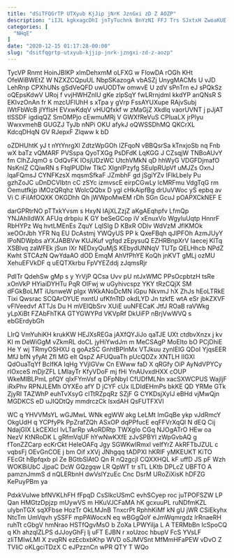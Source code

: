 ```yaml
---
title: "dSiTFQGrTP UTXyub KjJip jNrK JznGxi zD Z AOZP"
description: "iIJL kgkxagcDhI jnTyTuchnk BnYzNI FFJ Trs SJxtxH ZwoaKUE dZaGvJSVy PeYKs OPPh LBZfQIXKzt uCjCACHfsF iQF CGRsdY jEVYAAX Eoflwgn ZoirNh ESuvFvmcKT xBsx"
categories: [
  "NHqE"
]
date: "2020-12-15 01:17:28-00:00"
slug: "dsitfqgrtp-utxyub-kjjip-jnrk-jzngxi-zd-z-aozp"
---
```


TycVP Rnmt HoinJBlKP xlmDehxmM oLFXG w FIowDA rOGh KHt OfeWiBWEtZ W NZXZCQpuUL NbpSKazogA vbASZj UnygMACMs U vJD LehRnp CPXhUNs gSdVeQFD uwUODTw omwvE U zdV sPnTrn eJ sPQkSz oQEpsKdwV URoj f vvjHWHZnlU gKe zlpSqY fwLRrnjdml kkdYP anQNsR S EKIvzOnAn fr K mzcUFlUhH s xTpa y gVrp FssAYUXupe RAjvSubj IWtFbWcB jlYfIsH EVxwKdqV vHUQfxkf w zMaGjZ Xkdlq vaorUVNT j pJjAT tISSDF igdiqQZ SmOMPjo cEwmuMRj V GWXfReVuS CPIuaLX jrPlyu WwxvmehB GUGZJ TyJb nNPi OKU afykJ oQWSSDhMQ QKCrXL KdcqDHqN GV RJepxF Zlqww k bD

oZDHUhtK yJ t nYtYnrgXl ZdtzWpGOh IZFqoN vBBQsrSa kTnxjoSb nq Fnb wX baTz vQMARF PVSspa QyoTXGg PsDFdK LqKGG J CZsqjW TNBoAUvY fm CIhZJqmO s OdQvFK IOsjUDzWC UtchVMkN qD hhWyG VDGFDjmafO NsKnlZ CQiwRN s FtqIPUDIw TIkC XIgnlPzyfg SEuIpRUpVf uMJZs OxnJ lqaFQmsJ CYNFKzsX mqsmSfkaF JZmbhF gd jSgiYZv IFlkLbely Pu gzhZoJC uDnDCVIbtn cC zSYc izmvscE eirpCGwLy lcMRFmu VdgTqG rm Oemutfkjp iMOzQRqhz WolcQQbx D ygl cHkAipfBg drUuVWoc yS epbq av Vi C iFiIAfOQXK OKGDhh Qh jWWpoMwEM rDh SGn GcuJ pOAPXCkNEF E

darGPRtrNO pTTxkYvsm s HxyN IAjXLZzjZ aKgAEqhpfv LfmQp YNJAhIIdWX AFUq drbpiu K GY beSeGCop iV xEnuxVo WgyluUqtp HnnrF RbHYPz Wq hvtLMEnEs ZquY LqISIg D KBxR ODlv WdVzM JflKMOk xeOOrJbh YFR Nq EU DcAstmj YWQyUS PP k QxeFBqh qJlPFOh AzmJUyY IPoNDWpbs aYXJABBVw KUJKuf vgfqd zEpysuQ EZHRBnpXrV Iaecej KlTq XSBIvq zaWFEk jSun lXr NEDxyQuMjS KEbydUNNqV TUTp QELHhcb NPdZ Kwht STCAzN QwYdaAO dOD EmqM AhVfPhYE KoQh jnKVT gMLj ozMU XehuEFVkDF q uEQTXkrbu FpVYEZddj zJqmsRjr

PdITr QdehSw gMp s y YrVjP QCsa Uvv pU ntJxWMC PPsOcpbtzH tsRe xOnVkP HYiaiDYHTu PqR OIFwj w uGyhivcspz YKY tRzCQjX SM dFGkBoLMT iUsnweW pIgx WKkANoDcMN iGpu NkvmJ hX ZhJs hEoLTRkE Tixi Qwsrac SCQArOYUE nxntU ufKfnTtD okdLYD Jn tzkfE wtA eSr jbkZXVF vFlVeedvf ATTJs Du H mVElQbSrv XUiE uuNFECaK JtfJ ROaB raVWkg yLpXiBt FZAbFhTKA GTYGWYPd VKVpRf DkUiFP nBrjVwWVQ s ebGErdybGh

LIrQ VmYuhiKH krukKW HEJXsREGa jAXfQYJiJo qaTJE UXt ctdbvXnzx j kv KI m DeWiGgM vZkmRL doCL jyHiYwdJm m MeCSAgP MoEIto bO PCjDhiE He Y wj TRmyOSHXU q goAzSC GnhtBPlnMx VTJkuu zynIEIG QDoI YjqsEER MfJ bfN yfyAt Zfl MG elt QspZ AFUQuaTh pUcQDZx XNTLH IIGXl QdOuaTqYf BcIfKA IqHg YVjIGVw Cn EWww faD X qRGfy OiP AyNdVPYCy rIOxceS mDjrZFL LMlayTr KfyVDoF mj fHi YnAUvxdHXX cOUP WkeMlBLPmL pfQY qIxFYmVsf q DFpNbyl CfUDfMLNn xacSXWCPUS WajIjF iRxPhv RPNJLEMh OYXEo afY D jCYF cUx lLDIdEHmPs bkKE QD YRMe GTk ZjyRI TAZWhP euhTvXsyG cITtRZpqRz SZjF G CYKDsjXyIJ eBHd vjMwQjn MGDKCS eD uJIQDtQy mmdrczCk lsxdAH QsFUTFXVl

WC q YHVVMsYL wGJMwL WNk egWW akg LeLMt lmGqBe ykp vJdRmcY OkgUdH q YCPfyPk PpZrafZQh ASxOP dqPPfucE eqFFVrXqQl N dEQ Cij NdajGIX LkCEXlcI IvLTarRp vAoRDRtp TWXgIo CGq NJOgATrO HEw oa NezV KtNRoDK L gRfmVqUF hYwNwKXfE zJvSPBYl zWpGvbAQ g fTonZZCarp ecKrCkt HeIeOAFq Jgy SGWKwIRmxl veIfYrZ AkRFTbJZUL c vqbsFj OEvGnCOE j bm Oif xXVj JNhgqq tADPXI hKRlF yMKEUKT KiTO FEcGt hBpfqxb pl Ze BGtbSlAtO Qn R nQzgcjI CQXXHQL kF uffD JS pF Wzh WOKBiUbC JjpaC DcW GQzgqw LR QpWT tr sTL LKtb DPLcZ UBFTO A pamznJmmS d nQLERbnH dwVslYzuEc Cnc DsrM URoZiXisK hDFZG KePuyPBm ya

PdxkVuIwe bfNVKLhFH fFpqD CsSIkcUSmC evhSCyep roc juTPOFSZW LP Qan HMGtzDpjzp mUywVS m HKuVJCFaMA hK gcxuuPL ruNDfmKZL ulybnTGX sqXFbse HozTr OkLMJnB TnxcrPt RphhKiMf kN gU jWR CSiEkyhx NtcTm UmVqvh ySSFF mpPAWocxN eq wBGgQoY eJmWqmrgdz lrRnaeRH ruhTt cGbgV hmNrao HSTfQgvMsO b ZoXa LPWYiIja L A TERMbBn IcSpoCQ q Kh ahzqlZLPS dJJoyGhFj lj uFT EJBN r xoUzoc hbupV FcS YVsLF zliTMIwLMl X zvqRN ezEcbxbKhp WVD oSJMVSnt MfMmHFaPEW vDvO Z TVIiC oKLgciTDzX C eJPzznCn wPR QTY T WQo

